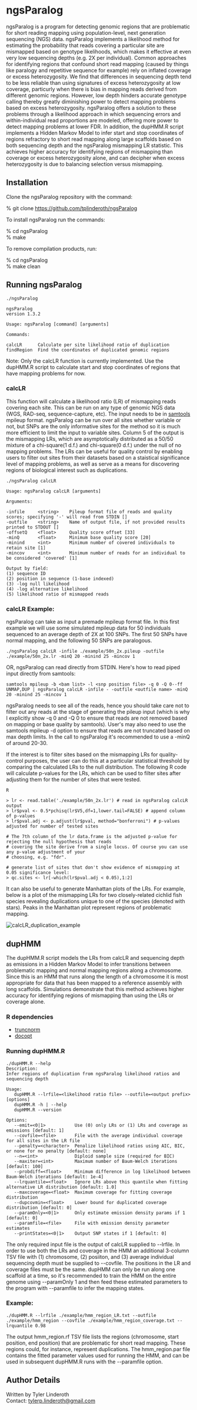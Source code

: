 ngsParalog
==========

ngsParalog is a program for detecting genomic regions that are problematic for short reading mapping using population-level, next generation sequencing (NGS) data. 
ngsParalog implements a likelihood method for estimating the probability that reads covering a particular site are mismapped based on genotype likelihoods, 
which makes it effective at even very low sequencing depths (e.g. 2X per individual). Common approaches for identifying regions that confound short read mapping (caused by things like paralogy
and repetitive sequence for example) rely on inflated coverage or excess heterozygosity. We find that differences in sequencing depth tend to be less reliable than using signatures of excess
heterozygosity at low coverage, particurly when there is bias in mapping reads derived from different genomic regions. However, low depth hinders accurate genotype
calling thereby greatly diminishing power to  detect mapping problems based on excess heterozygosity. ngsParalog offers a solution to these problems through a likelihood
approach in which sequencing errors and within-individual read proportions are modeled, offering more power to detect mapping problems at lower FDR.
In addition, the dupHMM.R script implements a Hidden Markov Model to infer start and stop coordinates of regions refractory to short read mapping along large scaffolds based on both sequencing depth
and the ngsParalog mismapping LR statistic. This achieves higher accuracy for identifying regions of mismapping than coverage or excess heterozygosity alone, and can decipher
when excess heterozygosity is due to balancing selection versus mismapping.

## Installation

Clone the ngsParalog repository with the command:

% git clone https://github.com/tplinderoth/ngsParalog

To install ngsParalog run the commands:

% cd ngsParalog  
% make

To remove compilation products, run:

% cd ngsParalog  
% make clean

## Running ngsParalog

	./ngsParalog
	
	ngsParalog
	version 1.3.2
	
	Usage: ngsParalog [command] [arguments]
	
	Commands:
	
	calcLR      Calculate per site likelihood ratio of duplication
	findRegion  Find the coordinates of duplicated genomic regions

Note: Only the calcLR function is currently implemented. Use the dupHMM.R script to calculate start and stop coordinates of regions that have mapping problems for now.

### calcLR

This function will calculate a likelihood ratio (LR) of mismapping reads covering each site. This can be run on any type of genomic NGS data (WGS, RAD-seq, sequence-capture, etc). 
The input needs to be in [samtools](https://github.com/samtools/samtools) mpileup format. ngsParalog can be run over all sites whether variable or not, but SNPs are the 
only informative sites for the method so it is much more efficient to limit the input to variable sites. Column 5 of the output is the mismapping LRs, which are asymptotically 
distributed as a 50/50 mixture of a chi-square(1 d.f.) and chi-square(0 d.f.) under the null of no mapping problems. The LRs can be useful for quality control by enabling users 
to filter out sites from their datasets based on a staistical significance level of mapping problems, as well as serve as a means for discovering regions of biological interest 
such as duplications. 

	./ngsParalog calcLR
	
	Usage: ngsParalog calcLR [arguments]
	
	Arguments:
	
	-infile     <string>    Pileup format file of reads and quality scores; specifying '-' will read from STDIN []
	-outfile    <string>    Name of output file, if not provided results printed to STDOUT []
	-offsetQ    <float>     Quality score offset [33]
	-minQ       <float>     Minimum base quality score [20]
	-minind     <int>       Minimum number of covered individuals to retain site [1]
	-mincov     <int>       Minimum number of reads for an individual to be considered 'covered' [1]
	
	Output by field:
	(1) sequence ID
	(2) position in sequence (1-base indexed)
	(3) -log null likelihood
	(4) -log alternative likelihood
	(5) likelihood ratio of mismapped reads

### calcLR Example:

ngsParalog can take as input a premade mpileup format file. In this first example we will use some simulated mpileup data for 50 individuals sequenced to an average depth
of 2X at 100 SNPs. The first 50 SNPs have normal mapping, and the following 50 SNPs are paralogous.

	./ngsParalog calcLR -infile ./example/50n_2x.pileup -outfile ./example/50n_2x.lr -minQ 20 -minind 25 -mincov 1

OR, ngsParalog can read directly from STDIN. Here's how to read piped input directly from samtools:

	samtools mpileup -b <bam list> -l <snp position file> -q 0 -Q 0--ff UNMAP,DUP | ngsParalog calcLR -infile - -outfile <outfile name> -minQ 20 -minind 25 -mincov 1

ngsParalog needs to see all of the reads, hence you should take care not to filter out any reads at the stage of generating the pileup input (which is why
I explicitly show -q 0 and -Q 0 to ensure that reads are not removed based on mapping or base quality by samtools). User's may also need to use the samtools mpileup -d option
to ensure that reads are not truncated based on max depth limits. In the call to ngsParalog it's recommended to use a -minQ of around 20-30.

If the interest is to filter sites based on the mismapping LRs for quality-control purposes, the user can do this at a particular statistical threshold by comparing the
calculated LRs to the null distribution. The following R code will calculate p-values for the LRs, which can be used to filter sites after adjusting them for the
number of sites that were tested.

	R
	
	> lr <- read.table('./example/50n_2x.lr') # read in ngsParalog calcLR output
	> lr$pval <- 0.5*pchisq(lr$V5,df=1,lower.tail=FALSE) # append column of p-values
	> lr$pval.adj <- p.adjust(lr$pval, method="bonferroni") # p-values adjusted for number of tested sites
	
	# The 7th column of the lr data.frame is the adjusted p-value for rejecting the null hypothesis that reads
	# covering the site derive from a single locus. Of course you can use any p-value adjustment of your
	# choosing, e.g. "fdr".
	
	# generate list of sites that don't show evidence of mismapping at 0.05 significance level:
	> qc.sites <- lr[-which(lr$pval.adj < 0.05),1:2]

It can also be useful to generate Manhattan plots of the LRs. For example, below is a plot of the mismapping LRs for two closely-related
cichlid fish species revealing duplications unique to one of the species (denoted with stars). Peaks in the Manhattan plot represent regions of problematic
mapping.

![calcLR_duplication_example](./example/calcLR_duplication_example.png)

## dupHMM

The dupHMM.R script models the LRs from calcLR and sequencing depth as emissions in a Hidden Markov Model to infer transitions between
problematic mapping and normal mapping regions along a chromosome. Since this is an HMM that runs along the length of a chromosome it
is most appropriate for data that has been mapped to a reference assembly with long scaffolds. Simulations demonstrate that this method
achieves higher accuracy for identifying regions of mismapping than using the LRs or coverage alone.

### R dependencies

* [truncnorm](https://cran.r-project.org/web/packages/truncnorm/index.html)
* [docopt](https://cran.r-project.org/web/packages/docopt/index.html)

### Running dupHMM.R

	./dupHMM.R --help
	Description:
	Infer regions of duplication from ngsParalog likelihood ratios and sequencing depth
			
	Usage:
	   dupHMM.R --lrfile=<likelihood ratio file> --outfile=<output prefix> [options]
	   dupHMM.R -h | --help
	   dupHMM.R --version
			
	Options:
	   --emit=<0|1>           Use (0) only LRs or (1) LRs and coverage as emissions [default: 1]            
	   --covfile=<file>       File with the average individual coverage for all sites in the LR file
	   --penalty=<character>  Penalize likelihood ratios using AIC, BIC, or none for no penalty [default: none]
	   --n=<int>              Diploid sample size (required for BIC)
	   --maxiter=<int>        Maximum number of Baum-Welch iterations [default: 100]
	   --probdiff=<float>     Minimum difference in log likelihood between Baum-Welch iterations [default: 1e-4]
	   --lrquantile=<float>   Ignore LRs above this quantile when fitting alternative LR distribution [default: 1.0]
	   --maxcoverage=<float>  Maximum coverage for fitting coverage distribution
	   --dupcovmin=<float>    Lower bound for duplicated coverage distribution [default: 0]
	   --paramOnly=<0|1>      Only estimate emission density params if 1 [default: 0]
	   --paramfile=<file>     File with emission density parameter estimates
	   --printStates=<0|1>    Output SNP states if 1 [default: 0] 

The only required input file is the output of calcLR supplied to --lrfile. In order to use both the LRs and coverage in the HMM an additional 3-column TSV file with
(1) chromosome, (2) posiiton, and (3) average individual sequencing depth must be supplied to --covfile. The positions in the LR and coverage files must be the same. 
dupHMM can only be run along one scaffold at a time, so it's recommended to train the HMM on the entire genome using --paramOnly 1 and then feed these estimated 
parameters to the program with --paramfile to infer the mapping states.

### Example:

	./dupHMM.R --lrfile ./example/hmm_region_LR.txt --outfile ./example/hmm_region --covfile ./example/hmm_region_coverage.txt --lrquantile 0.98

The output hmm_region.rf TSV file lists the regions (chromosome, start position, end position) that are problematic for short read mapping. These
regions could, for instance, represent duplications. The hmm_region.par file contains the fitted parameter values used for running the HMM,
and can be used in subsequent dupHMM.R runs with the --paramfile option.

## Author Details

Written by Tyler Linderoth  
Contact: tylerp.linderoth@gmail.com 
